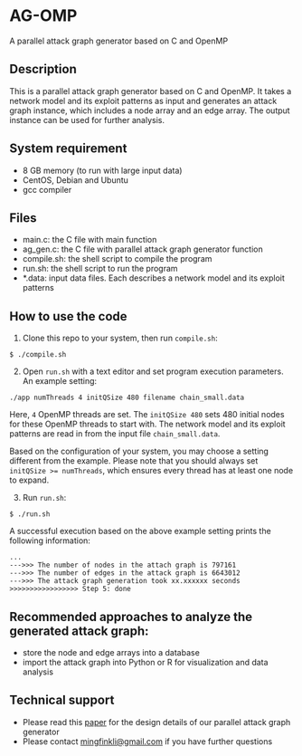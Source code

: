 # AG-OMP
A parallel attack graph generator based on C and OpenMP

## Description

This is a parallel attack graph generator based on C and OpenMP. It takes a network model and its exploit patterns as input and generates an attack graph instance, which includes a node array and an edge array. The output instance can be used for further analysis.

## System requirement

- 8 GB memory (to run with large input data)
- CentOS, Debian and Ubuntu
- gcc compiler

## Files

- main.c: the C file with main function
- ag_gen.c: the C file with parallel attack graph generator function
- compile.sh: the shell script to compile the program
- run.sh: the shell script to run the program
- *.data: input data files. Each describes a network model and its exploit patterns

## How to use the code

1. Clone this repo to your system, then run `compile.sh`:

```
$ ./compile.sh
```

2. Open `run.sh` with a text editor and set program execution parameters. An example setting:

```
./app numThreads 4 initQSize 480 filename chain_small.data
```

Here, `4` OpenMP threads are set. The `initQSize 480` sets 480 initial nodes for these OpenMP threads to start with. The network model and its exploit patterns are read in from the input file `chain_small.data`. 

Based on the configuration of your system, you may choose a setting different from the example. Please note that you should always set `initQSize >= numThreads`, which ensures every thread has at least one node to expand. 

3. Run `run.sh`:

```
$ ./run.sh
```

A successful execution based on the above example setting prints the following information:

```
...
--->>> The number of nodes in the attach graph is 797161
--->>> The number of edges in the attack graph is 6643012
--->>> The attack graph generation took xx.xxxxxx seconds
>>>>>>>>>>>>>>>>> Step 5: done
```

## Recommended approaches to analyze the generated attack graph:

- store the node and edge arrays into a database
- import the attack graph into Python or R for visualization and data analysis

## Technical support

- Please read this [paper](https://ieeexplore.ieee.org/abstract/document/8855310) for the design details of our parallel attack graph generator
- Please contact mingfinkli@gmail.com if you have further questions
